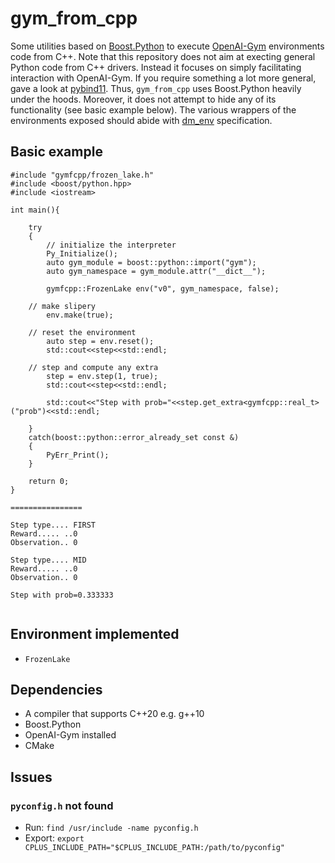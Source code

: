 # gym_from_cpp

Some utilities based on <a href="https://www.boost.org/doc/libs/1_76_0/libs/python/doc/html/tutorial/index.html">Boost.Python</a> to execute 
<a href="#">OpenAI-Gym</a> environments code from C++. Note that 
this repository does not aim at execting general Python code from C++ drivers. Instead it focuses
on simply facilitating interaction with  OpenAI-Gym. If you require something a lot more general, gave a look at <a href="https://github.com/pybind/pybind11">pybind11</a>.
Thus, ```gym_from_cpp``` uses Boost.Python heavily under the hoods.  Moreover,
it does not attempt to hide any of its functionality (see basic example below). The various wrappers of the environments exposed
should abide with <a href="https://github.com/deepmind/dm_env/blob/master/docs/index.md">dm_env</a> specification.


## Basic example

```
#include "gymfcpp/frozen_lake.h"
#include <boost/python.hpp>
#include <iostream>

int main(){

    try
    {
    	// initialize the interpreter
        Py_Initialize();
        auto gym_module = boost::python::import("gym");
        auto gym_namespace = gym_module.attr("__dict__");
        
        gymfcpp::FrozenLake env("v0", gym_namespace, false);

	// make slipery
        env.make(true);

	// reset the environment
        auto step = env.reset();
        std::cout<<step<<std::endl;

	// step and compute any extra
        step = env.step(1, true);
        std::cout<<step<<std::endl;

        std::cout<<"Step with prob="<<step.get_extra<gymfcpp::real_t>("prob")<<std::endl;

    }
    catch(boost::python::error_already_set const &)
    {
        PyErr_Print();
    }

    return 0;
}

================

Step type.... FIRST
Reward..... ..0
Observation.. 0

Step type.... MID
Reward..... ..0
Observation.. 0

Step with prob=0.333333


```



## Environment implemented

- ```FrozenLake```

## Dependencies

- A compiler that supports C++20 e.g. g++10
- Boost.Python
- OpenAI-Gym installed
- CMake

## Issues

### ```pyconfig.h``` not found

- Run: ```find /usr/include -name pyconfig.h```
- Export: ```export CPLUS_INCLUDE_PATH="$CPLUS_INCLUDE_PATH:/path/to/pyconfig"```

